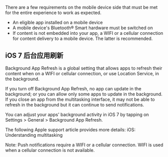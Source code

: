 

There are a few requirements on the mobile device side that must be met
for the entire experience to work as expected.

  - An eligible app installed on a mobile device
  - A mobile device's Bluetooth® Smart hardware must be switched on
  - If content is not embedded into your app, a WIFI or a cellular
    connection for content delivery to a mobile device. The latter is
    recommended.

## iOS 7 后台应用刷新

Background App Refresh is a global setting that allows apps to refresh
their content when on a WIFI or cellular connection, or use Location
Service, in the background.

If you turn off Background App Refresh, no app can update in the
background; or you can allow only some apps to update in the background.
If you close an app from the multitasking interface, it may not be able
to refresh in the background but it can continue to send notifications.

You can adjust your apps' background activity in iOS 7 by tapping on
Settings \> General \> Background App Refresh.

The following Apple support article provides more details: iOS:
Understanding multitasking

Note: Push notifications require a WIFI or a cellular connection. WIFI
is used when a cellular connection is not available.
